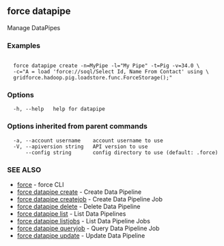 ## force datapipe

Manage DataPipes

### Examples

```

  force datapipe create -n=MyPipe -l="My Pipe" -t=Pig -v=34.0 \
  -c="A = load 'force://soql/Select Id, Name From Contact' using \
  gridforce.hadoop.pig.loadstore.func.ForceStorage();"

```

### Options

```
  -h, --help   help for datapipe
```

### Options inherited from parent commands

```
  -a, --account username    account username to use
  -V, --apiversion string   API version to use
      --config string       config directory to use (default: .force)
```

### SEE ALSO

* [force](force.md)	 - force CLI
* [force datapipe create](force_datapipe_create.md)	 - Create Data Pipeline
* [force datapipe createjob](force_datapipe_createjob.md)	 - Create Data Pipeline Job
* [force datapipe delete](force_datapipe_delete.md)	 - Delete Data Pipeline
* [force datapipe list](force_datapipe_list.md)	 - List Data Pipelines
* [force datapipe listjobs](force_datapipe_listjobs.md)	 - List Data Pipeline Jobs
* [force datapipe queryjob](force_datapipe_queryjob.md)	 - Query Data Pipeline Job
* [force datapipe update](force_datapipe_update.md)	 - Update Data Pipeline

